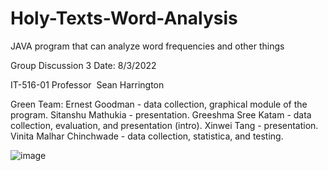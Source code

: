 # Holy-Texts-Word-Analysis
JAVA program that can analyze word frequencies and other things

Group Discussion 3
Date: 8/3/2022

IT-516-01
Professor  Sean Harrington

Green Team:
Ernest Goodman - data collection, graphical module of the program.
Sitanshu Mathukia - presentation.
Greeshma Sree Katam - data collection, evaluation, and presentation (intro).
Xinwei Tang - presentation.
Vinita Malhar Chinchwade - data collection, statistica, and testing.


![image](https://user-images.githubusercontent.com/107162048/182742140-332eb551-9bc5-4e09-82fd-a2695ebd979f.png)


